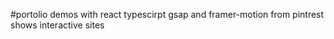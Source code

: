 #portolio demos with react typescirpt gsap and framer-motion from pintrest shows interactive sites 


